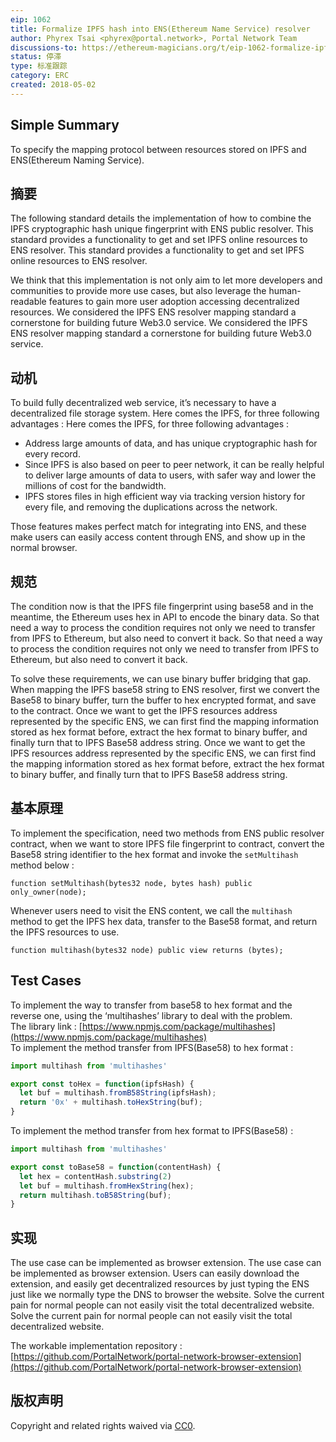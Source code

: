 ```yaml
---
eip: 1062
title: Formalize IPFS hash into ENS(Ethereum Name Service) resolver
author: Phyrex Tsai <phyrex@portal.network>, Portal Network Team
discussions-to: https://ethereum-magicians.org/t/eip-1062-formalize-ipfs-hash-into-ens-ethereum-name-service-resolver/281
status: 停滞
type: 标准跟踪
category: ERC
created: 2018-05-02
---
```


## Simple Summary
To specify the mapping protocol between resources stored on IPFS and ENS(Ethereum Naming Service).

## 摘要
The following standard details the implementation of how to combine the IPFS cryptographic hash unique fingerprint with ENS public resolver. This standard provides a functionality to get and set IPFS online resources to ENS resolver. This standard provides a functionality to get and set IPFS online resources to ENS resolver.

We think that this implementation is not only aim to let more developers and communities to provide more use cases, but also leverage the human-readable features to gain more user adoption accessing decentralized resources. We considered the IPFS ENS resolver mapping standard a cornerstone for building future Web3.0 service. We considered the IPFS ENS resolver mapping standard a cornerstone for building future Web3.0 service.

## 动机
To build fully decentralized web service, it’s necessary to have a decentralized file storage system. Here comes the IPFS, for three following advantages : Here comes the IPFS, for three following advantages :
- Address large amounts of data, and has unique cryptographic hash for every record.
- Since IPFS is also based on peer to peer network, it can be really helpful to deliver large amounts of data to users, with safer way and lower the millions of cost for the bandwidth.
- IPFS stores files in high efficient way via tracking version history for every file, and removing the duplications across the network.

Those features makes perfect match for integrating into ENS, and these make users can easily access content through ENS, and show up in the normal browser.


## 规范
The condition now is that the IPFS file fingerprint using base58 and in the meantime, the Ethereum uses hex in API to encode the binary data. So that need a way to process the condition requires not only we need to transfer from IPFS to Ethereum, but also need to convert it back. So that need a way to process the condition requires not only we need to transfer from IPFS to Ethereum, but also need to convert it back.

To solve these requirements, we can use binary buffer bridging that gap.  
When mapping the IPFS base58 string to ENS resolver, first we convert the Base58 to binary buffer, turn the buffer to hex encrypted format, and save to the contract. Once we want to get the IPFS resources address represented by the specific ENS, we can first find the mapping information stored as hex format before, extract the hex format to binary buffer, and finally turn that to IPFS Base58 address string. Once we want to get the IPFS resources address represented by the specific ENS, we can first find the mapping information stored as hex format before, extract the hex format to binary buffer, and finally turn that to IPFS Base58 address string.


## 基本原理
To implement the specification, need two methods from ENS public resolver contract, when we want to store IPFS file fingerprint to contract, convert the Base58 string identifier to the hex format and invoke the `setMultihash` method below :

```solidity
function setMultihash(bytes32 node, bytes hash) public only_owner(node);
```

Whenever users need to visit the ENS content, we call the `multihash` method to get the IPFS hex data, transfer to the Base58 format, and return the IPFS resources to use.

```solidity
function multihash(bytes32 node) public view returns (bytes);
```

## Test Cases

To implement the way to transfer from base58 to hex format and the reverse one, using the ‘multihashes’ library to deal with the problem.  
The library link : [https://www.npmjs.com/package/multihashes](https://www.npmjs.com/package/multihashes)  
To implement the method transfer from IPFS(Base58) to hex format :

```javascript
import multihash from 'multihashes'

export const toHex = function(ipfsHash) {
  let buf = multihash.fromB58String(ipfsHash);
  return '0x' + multihash.toHexString(buf);
}
```

To implement the method transfer from hex format to IPFS(Base58) :

```javascript
import multihash from 'multihashes'

export const toBase58 = function(contentHash) {
  let hex = contentHash.substring(2)
  let buf = multihash.fromHexString(hex);
  return multihash.toB58String(buf);
}
```

## 实现
The use case can be implemented as browser extension. The use case can be implemented as browser extension. Users can easily download the extension, and easily get decentralized resources by just typing the ENS just like we normally type the DNS to browser the website. Solve the current pain for normal people can not easily visit the total decentralized website. Solve the current pain for normal people can not easily visit the total decentralized website.

The workable implementation repository : [https://github.com/PortalNetwork/portal-network-browser-extension](https://github.com/PortalNetwork/portal-network-browser-extension)

## 版权声明
Copyright and related rights waived via [CC0](../LICENSE.md).


